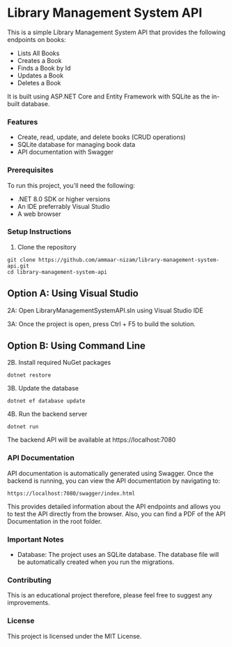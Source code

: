 # Library Management System API

This is a simple Library Management System API that provides the following endpoints on books:

- Lists All Books
- Creates a Book
- Finds a Book by Id
- Updates a Book
- Deletes a Book

It is built using ASP.NET Core and Entity Framework with SQLite as the in-built database.

### Features

- Create, read, update, and delete books (CRUD operations)
- SQLite database for managing book data
- API documentation with Swagger

### Prerequisites

To run this project, you'll need the following:

- .NET 8.0 SDK or higher versions
- An IDE preferrably Visual Studio
- A web browser

### Setup Instructions

1. Clone the repository
     
``` git
git clone https://github.com/ammaar-nizam/library-management-system-api.git
cd library-management-system-api
```

## Option A: Using Visual Studio

2A: Open LibraryManagementSystemAPI.sln using Visual Studio IDE

3A: Once the project is open, press Ctrl + F5 to build the solution. 

## Option B: Using Command Line

2B. Install required NuGet packages

``` dotnet
dotnet restore
```

3B. Update the database

``` dotnet
dotnet ef database update
```

4B. Run the backend server

``` dotnet
dotnet run
```

The backend API will be available at https://localhost:7080

### API Documentation

API documentation is automatically generated using Swagger. Once the backend is running, you can view the API documentation by navigating to:

```
https://localhost:7080/swagger/index.html
```

This provides detailed information about the API endpoints and allows you to test the API directly from the browser. Also, you can find a PDF of the API Documentation in the root folder.

### Important Notes

- Database: The project uses an SQLite database. The database file will be automatically created when you run the migrations.

### Contributing

This is an educational project therefore, please feel free to suggest any improvements.

### License

This project is licensed under the MIT License.
